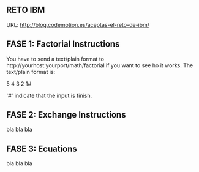 RETO IBM
--------
URL: http://blog.codemotion.es/aceptas-el-reto-de-ibm/

FASE 1: Factorial Instructions
------------------------------
You have to send a text/plain format to http://yourhost:yourport/math/factorial if you want to see ho it works. The text/plain format
is: 

5
4
3
2
1#

'#' indicate that the input is finish.

FASE 2: Exchange Instructions
-----------------------------
bla bla bla

FASE 3: Ecuations
-----------------

bla bla bla